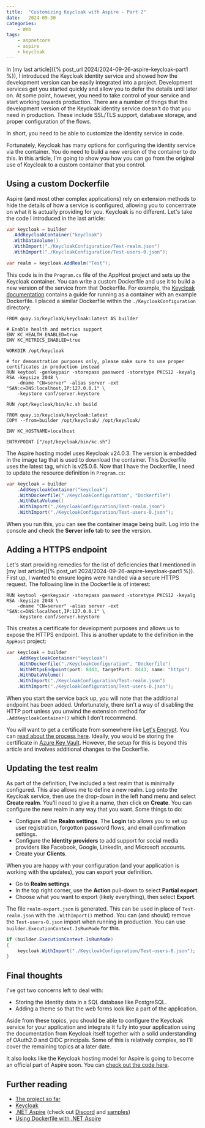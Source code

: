 ```yaml
---
title:  "Customizing Keycloak with Aspire - Part 2"
date:   2024-09-30
categories:
    - Web
tags:
    - aspnetcore
    - aspire
    - keycloak
---
```


In [my last article]({% post_url 2024/2024-09-26-aspire-keycloak-part1 %}), I introduced the Keycloak identity service and showed how the development version can be easily integrated into a project.  Development services get you started quickly and allow you to defer the details until later on.  At some point, however, you need to take control of your service and start working towards production.  There are a number of things that the development version of the Keycloak identity service doesn't do that you need in production.  These include SSL/TLS support, database storage, and proper configuration of the flows.

In short, you need to be able to customize the identity service in code.

Fortunately, Keycloak has many options for configuring the identity service via the container.  You do need to build a new version of the container to do this.  In this article, I'm going to show you how you can go from the original use of Keycloak to a custom container that you control.

## Using a custom Dockerfile

Aspire (and most other complex applications) rely on extension methods to hide the details of how a service is configured, allowing you to concentrate on what it is actually providing for you.  Keycloak is no different.  Let's take the code I introduced in the last article:

```csharp
var keycloak = builder
  .AddKeycloakContainer("keycloak")
  .WithDataVolume()
  .WithImport("./KeycloakConfiguration/Test-realm.json")
  .WithImport("./KeycloakConfiguration/Test-users-0.json");

var realm = keycloak.AddRealm("Test");
```

This code is in the `Program.cs` file of the AppHost project and sets up the Keycloak container.  You can write a custom Dockerfile and use it to build a new version of the service from that Dockerfile.  For example, the [Keycloak documentation](https://www.keycloak.org/server/containers) contains a guide for running as a container with an example Dockerfile.  I placed a similar Dockerfile within the `./KeycloakConfiguration` directory:

```docker
FROM quay.io/keycloak/keycloak:latest AS builder

# Enable health and metrics support
ENV KC_HEALTH_ENABLED=true
ENV KC_METRICS_ENABLED=true

WORKDIR /opt/keycloak

# for demonstration purposes only, please make sure to use proper certificates in production instead
RUN keytool -genkeypair -storepass password -storetype PKCS12 -keyalg RSA -keysize 2048 \
	-dname "CN=server" -alias server -ext "SAN:c=DNS:localhost,IP:127.0.0.1" \
	-keystore conf/server.keystore

RUN /opt/keycloak/bin/kc.sh build

FROM quay.io/keycloak/keycloak:latest
COPY --from=builder /opt/keycloak/ /opt/keycloak/

ENV KC_HOSTNAME=localhost

ENTRYPOINT ["/opt/keycloak/bin/kc.sh"]
```

The Aspire hosting model uses Keycloak v24.0.3.  The version is embedded in the image tag that is used to download the container.  This Dockerfile uses the latest tag, which is v25.0.6. Now that I have the Dockerfile, I need to update the resource definition in `Program.cs`:

```csharp
var keycloak = builder
    .AddKeycloakContainer("keycloak")
    .WithDockerfile("./KeycloakConfiguration", "Dockerfile")
    .WithDataVolume()
    .WithImport("./KeycloakConfiguration/Test-realm.json")
    .WithImport("./KeycloakConfiguration/Test-users-0.json");
```

When you run this, you can see the container image being built.  Log into the console and check the **Server info** tab to see the version.

## Adding a HTTPS endpoint

Let's start providing remedies for the list of deficiencies that I mentioned in [my last article]({% post_url 2024/2024-09-26-aspire-keycloak-part1 %}).  First up, I wanted to ensure logins were handled via a secure HTTPS request.  The following line in the Dockerfile is of interest:

```docker
RUN keytool -genkeypair -storepass password -storetype PKCS12 -keyalg RSA -keysize 2048 \
	-dname "CN=server" -alias server -ext "SAN:c=DNS:localhost,IP:127.0.0.1" \
	-keystore conf/server.keystore
```

This creates a certificate for development purposes and allows us to expose the HTTPS endpoint.  This is another update to the definition in the `AppHost` project:

```csharp
var keycloak = builder
    .AddKeycloakContainer("keycloak")
    .WithDockerfile("./KeycloakConfiguration", "Dockerfile")
    .WithHttpsEndpoint(port: 8443, targetPort: 8443, name: "https")
    .WithDataVolume()
    .WithImport("./KeycloakConfiguration/Test-realm.json")
    .WithImport("./KeycloakConfiguration/Test-users-0.json");
```

When you start the service back up, you will note that the additional endpoint has been added.  Unfortunately, there isn't a way of disabling the HTTP port unless you unwind the extension method for `.AddKeycloakContainer()` which I don't recommend.

You will want to get a certificate from somewhere like [Let's Encrypt](https://letsencrypt.org/).  You can [read about the process here](https://cloudspinx.com/run-keycloak-in-docker-or-podman-with-lets-encrypt-ssl/).  Ideally, you would be storing the certificate in [Azure Key Vault](https://learn.microsoft.com/azure/key-vault/certificates/quick-create-cli).  However, the setup for this is beyond this article and involves additional changes to the Dockerfile.

## Updating the test realm

As part of the definition, I've included a test realm that is minimally configured.  This also allows me to define a new realm.  Log onto the Keycloak service, then use the drop-down in the left hand menu and select **Create realm**.  You'll need to give it a name, then click on **Create**.  You can configure the new realm in any way that you want.  Some things to do:

* Configure all the **Realm settings**.  The **Login** tab allows you to set up user registration, forgotton password flows, and email confirmation settings.
* Configure the **Identity providers** to add support for social media providers like Facebook, Google, LinkedIn, and Microsoft accounts.
* Create your **Clients**.

When you are happy with your configuration (and your application is working with the updates), you can export your definition.

* Go to **Realm settings**.
* In the top right corner, use the **Action** pull-down to select **Partial export**.
* Choose what you want to export (likely everything), then select **Export**.

The file `realm-export.json` is generated.  This can be used in place of `Test-realm.json` with the `.WithImport()` method.  You can (and should) remove the `Test-users-0.json` import when running in production.  You can use `builder.ExecutionContext.IsRunMode` for this.

```csharp
if (builder.ExecutionContext.IsRunMode)
{
    keycloak.WithImport("./KeycloakConfiguration/Test-users-0.json");
}
```

## Final thoughts

I've got two concerns left to deal with:

* Storing the identity data in a SQL database like PostgreSQL.
* Adding a theme so that the web forms look like a part of the application.

Aside from these topics, you should be able to configure the Keycloak service for your application and integrate it fully into your application using the documentation from Keycloak itself together with a solid understanding of OAuth2.0 and OIDC principals.  Some of this is relatively complex, so I'll cover the remaining topics at a later date.

It also looks like the Keycloak hosting model for Aspire is going to become an official part of Aspire soon.  You can [check out the code here](https://github.com/dotnet/aspire/tree/main/src/Aspire.Hosting.Keycloak).

## Further reading

* [The project so far][github]
* [Keycloak]
* [.NET Aspire][Aspire] (check out [Discord](https://discord.com/channels/732297728826277939/759125320505884752) and [samples](https://github.com/dotnet/aspire-samples))
* [Using Dockerfile with .NET Aspire][dockerfile]

<!-- Links -->
[Aspire]: https://learn.microsoft.com/dotnet/aspire/get-started/aspire-overview
[Keycloak]: https://www.keycloak.org/
[Oleksii Nikiforov]: https://github.com/NikiforovAll
[github]: https://github.com/adrianhall/samples/tree/0930/keycloak
[dockerfile]: https://learn.microsoft.com/dotnet/aspire/app-host/withdockerfile